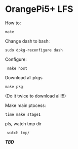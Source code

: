 # OrangePi5+ LFS


How to:

    make

Change dash to bash:

    sudo dpkg-reconfigure dash

Configure:

     make host

Download all pkgs

    make pkg
(Do it twice to download all!!!)

Make main ptocess:

    time make stage1 

pls, watch tmp dir

     watch tmp/

***TBD***
